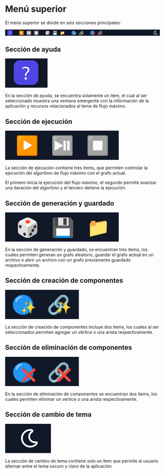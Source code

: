 # Menú superior



El menú superior se divide en seis secciones principales:



![Menú superior](/img/Ayuda/App/MenuSuperior/MenuSuperior.png)



## Sección de ayuda



![Sección de Ayuda](/img/Ayuda/App/MenuSuperior/SeccionAyuda.png)



En la sección de ayuda, se encuentra solamente un ítem, el cual al ser seleccionado muestra una ventana emergente con la información de la aplicación y recursos relacionados al tema de flujo máximo.



## Sección de ejecución



![Sección de Ejecución](/img/Ayuda/App/MenuSuperior/SeccionEjecucion.png)



La sección de ejecución contiene tres ítems, que permiten controlar la ejecución del algoritmo de flujo máximo con el grafo actual.

El primero inicia la ejecución del flujo máximo, el segundo permite avanzar una iteración del algoritmo y el tercero detiene la ejecución.



## Sección de generación y guardado



![Sección de Generación y Guardado](/img/Ayuda/App/MenuSuperior/SeccionGeneracionyGuardado.png)



En la sección de generación y guardado, se encuentran tres ítems, los cuales permiten generan un grafo aleatorio, guardar el grafo actual en un archivo ó abrir un archivo con un grafo previamente guardado respectivamente.



## Sección de creación de componentes



![Sección de Creación de Componentes](/img/Ayuda/App/MenuSuperior/SeccionCreacionComponentes.png)



La sección de creación de componentes incluye dos ítems, los cuales al ser seleccionados permiten agregar un vértice o una arista respectivamente.



## Sección de eliminación de componentes



![Sección de Eliminación de Componentes](/img/Ayuda/App/MenuSuperior/SeccionEliminacionComponentes.png)



En la sección de eliminación de componentes se encuentran dos ítems, los cuales permiten eliminar un vertice o una arista respectivamente.



## Sección de cambio de tema



![Sección de Cambio de Tema](/img/Ayuda/App/MenuSuperior/SeccionCambioTema.png)



La sección de cambio de tema contiene solo un ítem que permite al usuario alternar entre el tema oscuro y claro de la aplicación.